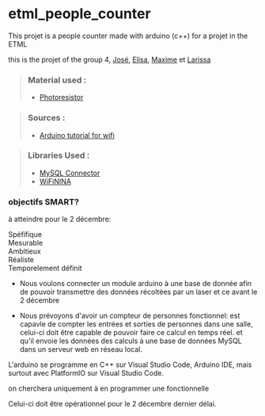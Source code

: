 # etml_people_counter
This projet is a people counter made with arduino (c++) for a projet in the ETML

this is the projet of the group 4, [José](https://github.com/J0bot), [Elisa](https://github.com/kuoch00), [Maxime](https://github.com/emixam420) et [Larissa](https://github.com/nanachronisme)

> ### Material used : 
>
> - [Photoresistor](https://arduinomodules.info/ky-018-photoresistor-module)

> ### Sources :
>
> - [Arduino tutorial for wifi](https://docs.arduino.cc/tutorials/nano-33-iot/WiFi_connection)

> ### Libraries Used :
> - [MySQL Connector](https://github.com/ChuckBell/MySQL_Connector_Arduino)
> - [WiFiNINA](https://github.com/arduino-libraries/WiFiNINA)

### objectifs SMART?
à atteindre pour le 2 décembre:

Spéfifique  
Mesurable  
Ambitieux  
Réaliste  
Temporelement définit  

* Nous voulons connecter un module arduino à une base de donnée afin de pouvoir transmettre des données récoltées par un laser et ce avant le 2 décembre

* Nous prévoyons d'avoir un compteur de personnes fonctionnel: est capavle de compter les entrées et sorties de personnes dans une salle, celui-ci doit être capable de pouvoir faire ce calcul en temps réel. et qu'il envoie les données des calculs à une base de données MySQL dans un serveur web en réseau local. 

L'arduino se programme en C++ sur Visual Studio Code, Arduino IDE, mais surtout avec PlatformIO sur Visual Studio Code.

on cherchera uniquement à en programmer une fonctionnelle 

Celui-ci doit être opérationnel pour le 2 décembre dernier délai.
